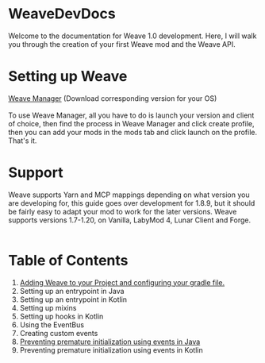 # WeaveDevDocs
Welcome to the documentation for Weave 1.0 development. Here, I will walk you through the creation of your first Weave mod and the Weave API.
# Setting up Weave
[Weave Manager](https://github.com/Weave-MC/Weave-Manager/releases) (Download corresponding version for your OS)<br /><br />
To use Weave Manager, all you have to do is launch your version and client of choice, then find the process in Weave Manager and click create profile, then you can add your mods in the mods tab and click launch on the profile. That's it.
# Support
Weave supports Yarn and MCP mappings depending on what version you are developing for, this guide goes over development for 1.8.9, but it should be fairly easy to adapt your mod to work for the later versions. Weave supports versions 1.7-1.20, on Vanilla, LabyMod 4, Lunar Client and Forge. <br /><br />
# Table of Contents
1. [Adding Weave to your Project and configuring your gradle file.](https://github.com/astraltweaks/WeaveDevDocs/blob/main/docs/general/GradleSetup.md)
2. Setting up an entrypoint in Java
3. Setting up an entrypoint in Kotlin
4. Setting up mixins
5. Setting up hooks in Kotlin
6. Using the EventBus
7. Creating custom events
8. [Preventing premature initialization using events in Java](https://github.com/astraltweaks/WeaveDevDocs/blob/main/docs/java/PreventPreInitIssues.md)
9. Preventing premature initialization using events in Kotlin
